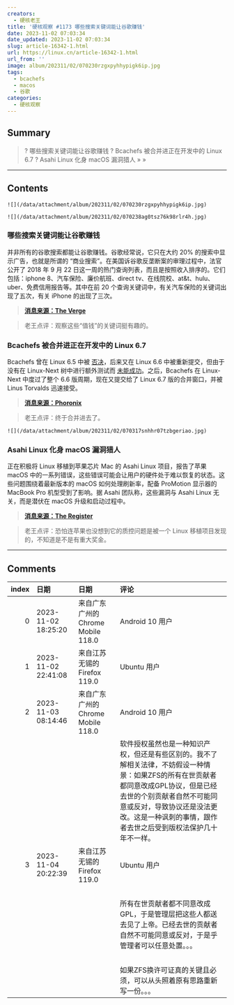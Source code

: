 ```yaml
---
creators:
  - 硬核老王
title: '硬核观察 #1173 哪些搜索关键词能让谷歌赚钱'
date: 2023-11-02 07:03:34
date_updated: 2023-11-02 07:03:34
slug: article-16342-1.html
url: https://linux.cn/article-16342-1.html
url_from: ''
image: album/202311/02/070230rzgxpyhhypigk6ip.jpg
tags:
  - bcachefs
  - macos
  - 谷歌
categories:
  - 硬核观察
---
```


## Summary

> ? 哪些搜索关键词能让谷歌赚钱
> ? Bcachefs 被合并进正在开发中的 Linux 6.7
> ? Asahi Linux 化身 macOS 漏洞猎人
> » 
> »

***

<!-- more -->

## Contents

`![](/data/attachment/album/202311/02/070230rzgxpyhhypigk6ip.jpg)`

`![](/data/attachment/album/202311/02/070238ag0tsz76k98rlr4h.jpg)`

### 哪些搜索关键词能让谷歌赚钱

并非所有的谷歌搜索都能让谷歌赚钱。谷歌经常说，它只在大约 20% 的搜索中显示广告，也就是所谓的 “商业搜索”。在美国诉谷歌反垄断案的审理过程中，法官公开了 2018 年 9 月 22 日这一周的热门查询列表，而且是按照收入排序的。它们包括：iphone 8、汽车保险、廉价航班、direct tv、在线院校、at&t、hulu、uber、免费信用报告等。其中在前 20 个查询关键词中，有关汽车保险的关键词出现了五次，有关 iPhone 的出现了三次。

> 
> **[消息来源：The Verge](https://www.theverge.com/2023/11/1/23941766/google-antitrust-trial-search-queries-ad-money)**
> 
> 
> 

> 
> 老王点评：观察这些“值钱”的关键词挺有趣的。
> 
> 
> 

### 

### Bcachefs 被合并进正在开发中的 Linux 6.7

Bcachefs 曾在 Linux 6.5 中被 [否决](https://linux.cn/article-15989-1.html)，后来又在 Linux 6.6 中被重新提交，但由于没有在 Linux-Next 树中进行额外测试而 [未能成功](https://linux.cn/article-16172-1.html)。之后，Bcachefs 在 Linux-Next 中度过了整个 6.6 版周期，现在又提交给了 Linux 6.7 版的合并窗口，并被 Linus Torvalds 迅速接受。

> 
> **[消息来源：Phoronix](https://www.phoronix.com/news/Bcachefs-Merged-Linux-6.7)**
> 
> 
> 

> 
> 老王点评：终于合并进去了。
> 
> 
> 

`![](/data/attachment/album/202311/02/070317snhhr07tzbgeriao.jpg)`

### Asahi Linux 化身 macOS 漏洞猎人

正在积极将 Linux 移植到苹果芯片 Mac 的 Asahi Linux 项目，报告了苹果 macOS 中的一系列错误，这些错误可能会让用户的硬件处于难以恢复的状态。这些问题围绕着最新版本的 macOS 如何处理刷新率，配备 ProMotion 显示器的 MacBook Pro 机型受到了影响。据 Asahi 团队称，这些漏洞与 Asahi Linux 无关，而是潜伏在 macOS 升级和启动过程中。

> 
> **[消息来源：The Register](https://www.theregister.com/2023/11/01/asahi_linux_mac_black_screen/)**
> 
> 
> 

> 
> 老王点评：恐怕连苹果也没想到它的质控问题是被一个 Linux 移植项目发现的，不知道是不是有重大奖金。
> 
> 
>

***

## Comments

|   index | 日期                | 日期                                               | 评论                                                                                                                                                                                                                                                                                                                                                                                          |
|--------:|:--------------------|:---------------------------------------------------|:----------------------------------------------------------------------------------------------------------------------------------------------------------------------------------------------------------------------------------------------------------------------------------------------------------------------------------------------------------------------------------------------|
|       0 | 2023-11-02 18:25:20 | 来自广东广州的 Chrome Mobile 118.0|Android 10 用户 | Bcachefs应该像ZFS那样作为一个模块。ZFS作为模块的主要原因是许可证，他们也考虑过换许可证，但是这要得到所有贡献者的同意，包括已经联系不上、甚至包括已经去世的人（都去世了还要他们同意吗？），最后没改成。                                                           |
|       1 | 2023-11-02 22:41:08 | 来自江苏无锡的 Firefox 119.0|Ubuntu 用户           | 如果作者去世了就可以无视版权/更改授权，那太多的人见不到第二天的太阳。。。                                                                                                                                                                                        |
|       2 | 2023-11-03 08:14:46 | 来自广东广州的 Chrome Mobile 118.0|Android 10 用户 | 贡献者不是作者，至少不是主要的作者。<br />                                                                                                                                                                                                                       |
|         |                     |                                                    | 软件授权虽然也是一种知识产权，但还是有些区别的。我不了解相关法律，不妨假设一种情景：如果ZFS的所有在世贡献者都同意改成GPL协议，但是已经去世的个别贡献者自然不可能同意或反对，导致协议还是没法更改。这是一种讽刺的事情，跟作者去世之后受到版权法保护几十年不一样。                                                                                                                              |
|       3 | 2023-11-04 20:22:39 | 来自江苏无锡的 Firefox 119.0|Ubuntu 用户           | 如果同意你的观点，不妨设想以下场景：<br />                                                                                                                                                                                                                       |
|         |                     |                                                    | <br />                                                                                                                                                                                                                                                           |
|         |                     |                                                    | 所有在世贡献者都不同意改成GPL，于是管理层把这些人都送去见了上帝。已经去世的贡献者自然不可能同意或反对，于是乎管理者可以任意处置。。。<br />                                                                                                                                                                                       |
|         |                     |                                                    | <br />                                                                                                                                                                                                                                                           |
|         |                     |                                                    | 如果ZFS换许可证真的关键且必须，可以从头照着原有思路重新写一份。。。                                                                                                                                                             |
